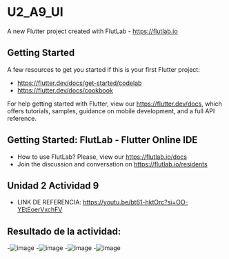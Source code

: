 # U2_A9_UI

A new Flutter project created with FlutLab - https://flutlab.io

## Getting Started

A few resources to get you started if this is your first Flutter project:

- https://flutter.dev/docs/get-started/codelab
- https://flutter.dev/docs/cookbook

For help getting started with Flutter, view our
https://flutter.dev/docs, which offers tutorials,
samples, guidance on mobile development, and a full API reference.

## Getting Started: FlutLab - Flutter Online IDE

- How to use FlutLab? Please, view our https://flutlab.io/docs
- Join the discussion and conversation on https://flutlab.io/residents

## Unidad 2 Actividad 9
- LINK DE REFERENCIA: https://youtu.be/bt61-hktOrc?si=OO-YEtEoerVxchFV

## Resultado de la actividad:
-![image](https://github.com/AlonsoRivasA/U2-A9-UI/assets/143743275/a74ecacc-3a00-41df-b018-4e7621f12021)
-![image](https://github.com/AlonsoRivasA/U2-A9-UI/assets/143743275/29aee421-fc52-423f-922d-311b70fd12c1)
-![image](https://github.com/AlonsoRivasA/U2-A9-UI/assets/143743275/440ff124-2c56-411a-a4d1-9c57df79b755)
-![image](https://github.com/AlonsoRivasA/U2-A9-UI/assets/143743275/3e74212b-9137-4a10-9408-451310087642)


